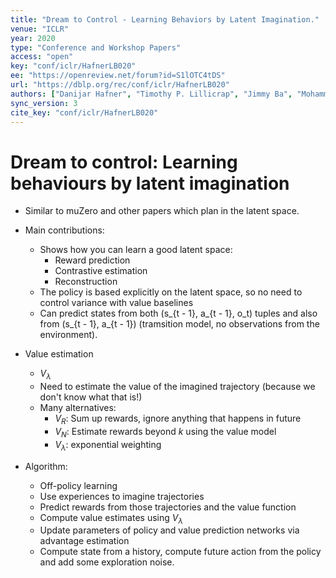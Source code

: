 ```yaml
---
title: "Dream to Control - Learning Behaviors by Latent Imagination."
venue: "ICLR"
year: 2020
type: "Conference and Workshop Papers"
access: "open"
key: "conf/iclr/HafnerLB020"
ee: "https://openreview.net/forum?id=S1lOTC4tDS"
url: "https://dblp.org/rec/conf/iclr/HafnerLB020"
authors: ["Danijar Hafner", "Timothy P. Lillicrap", "Jimmy Ba", "Mohammad Norouzi"]
sync_version: 3
cite_key: "conf/iclr/HafnerLB020"
---
```

# Dream to control: Learning behaviours by latent imagination

 - Similar to muZero and other papers which plan in the latent space.
 - Main contributions:
   - Shows how you can learn a good latent space:
     - Reward prediction
     - Contrastive estimation
     - Reconstruction
   - The policy is based explicitly on the latent space, so
     no need to control variance with value baselines
   - Can predict states from both (s_{t - 1}, a_{t - 1}, o_t)
     tuples and also from (s_{t - 1}, a_{t - 1}) (tramsition model,
     no observations from the environment).

 - Value estimation
   - $V_{\lambda}$
   - Need to estimate the value of the imagined trajectory (because we don't know what that is!)
   - Many alternatives:
     - $V_R$: Sum up rewards, ignore anything that happens in future
     - $V_N$: Estimate rewards beyond $k$ using the value model
     - $V_{\lambda}$: exponential weighting

 - Algorithm:
   - Off-policy learning
   - Use experiences to imagine trajectories
    - Predict rewards from those trajectories and the value function
    - Compute value estimates using $V_{\lambda}$
     - Update parameters of policy and value prediction networks via advantage estimation
   - Compute state from a history, compute future action from the policy and add some exploration noise.